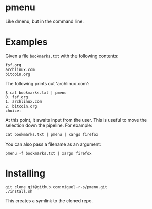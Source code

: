 # pmenu

Like dmenu, but in the command line.

# Examples

Given a file `bookmarks.txt` with the following contents:

```
fsf.org
archlinux.com
bitcoin.org
```

The following prints out 'archlinux.com':

```
$ cat bookmarks.txt | pmenu
0. fsf.org
1. archlinux.com
2. bitcoin.org
choice:
```
At this point, it awaits input from the user.
This is useful to move the selection down the pipeline. For example:

```
cat bookmarks.txt | pmenu | xargs firefox
```

You can also pass a filename as an argument:

```
pmenu -f bookmarks.txt | xargs firefox
```

# Installing

```
git clone git@github.com:miguel-r-s/pmenu.git
./install.sh
```

This creates a symlink to the cloned repo.
